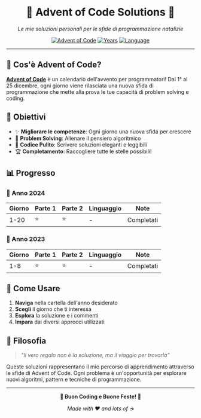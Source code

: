<div align="center">

# 🎄 Advent of Code Solutions 🎄

_Le mie soluzioni personali per le sfide di programmazione natalizie_

[![Advent of Code](https://img.shields.io/badge/Advent%20of%20Code-⭐-yellow?style=for-the-badge&logo=adventofcode)](https://adventofcode.com/)
[![Years](https://img.shields.io/badge/Years-2023%20|%202024-green?style=for-the-badge)](#)
[![Language](https://img.shields.io/badge/Language-Multiple-blue?style=for-the-badge)](#)

</div>

---

## 🌟 Cos'è Advent of Code?

[**Advent of Code**](https://adventofcode.com/) è un calendario dell'avvento per programmatori! Dal 1° al 25 dicembre, ogni giorno viene rilasciata una nuova sfida di programmazione che mette alla prova le tue capacità di problem solving e coding.

## 🎯 Obiettivi

- ✨ **Migliorare le competenze**: Ogni giorno una nuova sfida per crescere
- 🧩 **Problem Solving**: Allenare il pensiero algoritmico
- 🎨 **Codice Pulito**: Scrivere soluzioni eleganti e leggibili
- 🏆 **Completamento**: Raccogliere tutte le stelle possibili!

## 📊 Progresso

### 🎄 Anno 2024

| Giorno | Parte 1 | Parte 2 | Linguaggio | Note       |
| ------ | ------- | ------- | ---------- | ---------- |
| 1-20   | ⭐      | ⭐      | -          | Completati |

### 🎄 Anno 2023

| Giorno | Parte 1 | Parte 2 | Linguaggio | Note       |
| ------ | ------- | ------- | ---------- | ---------- |
| 1-8    | ⭐      | ⭐      | -          | Completati |

## 🚀 Come Usare

1. **Naviga** nella cartella dell'anno desiderato
2. **Scegli** il giorno che ti interessa
3. **Esplora** la soluzione e i commenti
4. **Impara** dai diversi approcci utilizzati

## 🎁 Filosofia

> _"Il vero regalo non è la soluzione, ma il viaggio per trovarla"_

Queste soluzioni rappresentano il mio percorso di apprendimento attraverso le sfide di Advent of Code. Ogni problema è un'opportunità per esplorare nuovi algoritmi, pattern e tecniche di programmazione.

---

<div align="center">

**🎄 Buon Coding e Buone Feste! 🎄**

_Made with ❤️ and lots of ☕_

</div>
